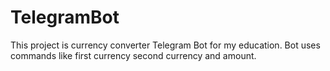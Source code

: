 # TelegramBot
This project is currency converter Telegram Bot for my education.
Bot uses commands like first currency second currency and amount.

